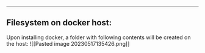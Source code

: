 ****
## Filesystem on docker host:
Upon installing docker, a folder with following contents will be created on the host:
![[Pasted image 20230517135426.png]]
